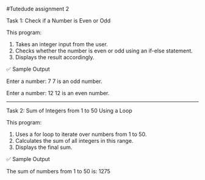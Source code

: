 #Tutedude assignment 2

Task 1: Check if a Number is Even or Odd

This program:
1. Takes an integer input from the user.  
2. Checks whether the number is even or odd using an if-else statement.  
3. Displays the result accordingly.  

✅ Sample Output

Enter a number: 7
7 is an odd number.

Enter a number: 12 
12 is an even number.

---

Task 2: Sum of Integers from 1 to 50 Using a Loop

This program:
1. Uses a for loop to iterate over numbers from 1 to 50.  
2. Calculates the sum of all integers in this range.  
3. Displays the final sum.  

✅ Sample Output

The sum of numbers from 1 to 50 is: 1275




































